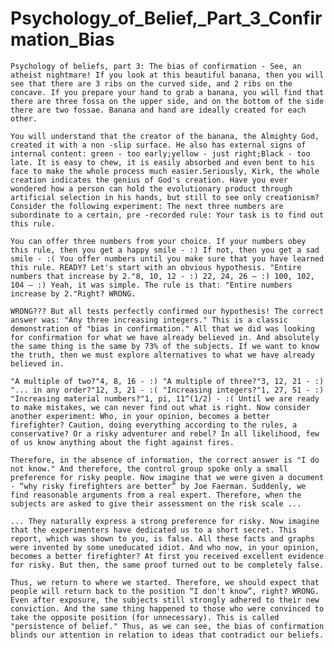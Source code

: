 <h1> Psychology_of_Belief,_Part_3_Confirmation_Bias </h1>

    Psychology of beliefs, part 3: The bias of confirmation - See, an atheist nightmare! If you look at this beautiful banana, then you will see that there are 3 ribs on the curved side, and 2 ribs on the concave. If you prepare your hand to grab a banana, you will find that there are three fossa on the upper side, and on the bottom of the side there are two fossae. Banana and hand are ideally created for each other. 

    You will understand that the creator of the banana, the Almighty God, created it with a non -slip surface. He also has external signs of internal content: green - too early;yellow - just right;Black - too late. It is easy to chew, it is easily absorbed and even bent to his face to make the whole process much easier.Seriously, Kirk, the whole creation indicates the genius of God's creation. Have you ever wondered how a person can hold the evolutionary product through artificial selection in his hands, but still to see only creationism? Consider the following experiment: The next three numbers are subordinate to a certain, pre -recorded rule: Your task is to find out this rule. 

    You can offer three numbers from your choice. If your numbers obey this rule, then you get a happy smile - :) If not, then you get a sad smile - :( You offer numbers until you make sure that you have learned this rule. READY? Let's start with an obvious hypothesis. "Entire numbers that increase by 2."8, 10, 12 - :) 22, 24, 26 — :) 100, 102, 104 — :) Yeah, it was simple. The rule is that: "Entire numbers increase by 2."Right? WRONG. 

    WRONG??? But all tests perfectly confirmed our hypothesis! The correct answer was: "Any three increasing integers." This is a classic demonstration of "bias in confirmation." All that we did was looking for confirmation for what we have already believed in. And absolutely the same thing is the same by 73% of the subjects. If we want to know the truth, then we must explore alternatives to what we have already believed in. 

    "A multiple of two?"4, 8, 16 - :) "A multiple of three?"3, 12, 21 - :) "... in any order?"12, 3, 21 - :( "Increasing integers?"1, 27, 51 - :) "Increasing material numbers?"1, pi, 11^(1/2) - :( Until we are ready to make mistakes, we can never find out what is right. Now consider another experiment: Who, in your opinion, becomes a better firefighter? Caution, doing everything according to the rules, a conservative? Or a risky adventurer and rebel? In all likelihood, few of us know anything about the fight against fires. 

    Therefore, in the absence of information, the correct answer is "I do not know." And therefore, the control group spoke only a small preference for risky people. Now imagine that we were given a document - “why risky firefighters are better” by Joe Faerman. Suddenly, we find reasonable arguments from a real expert. Therefore, when the subjects are asked to give their assessment on the risk scale ... 

    ... They naturally express a strong preference for risky. Now imagine that the experimenters have dedicated us to a short secret. This report, which was shown to you, is false. All these facts and graphs were invented by some uneducated idiot. And who now, in your opinion, becomes a better firefighter? At first you received excellent evidence for risky. But then, the same proof turned out to be completely false. 

    Thus, we return to where we started. Therefore, we should expect that people will return back to the position “I don't know”, right? WRONG. Even after exposure, the subjects still strongly adhered to their new conviction. And the same thing happened to those who were convinced to take the opposite position (for unnecessary). This is called "persistence of belief." Thus, as we can see, the bias of confirmation blinds our attention in relation to ideas that contradict our beliefs. 